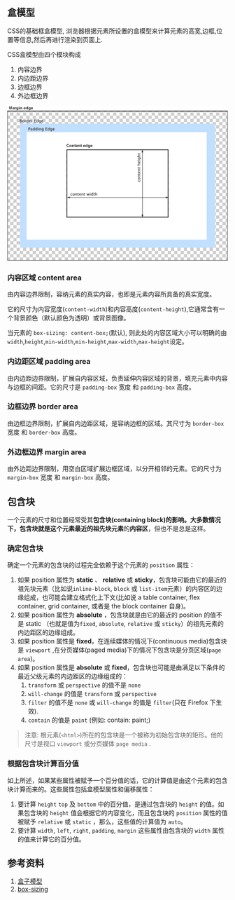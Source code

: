 ## 盒模型
CSS的基础框盒模型, 浏览器根据元素所设置的盒模型来计算元素的高宽,边框,位置等信息,然后再进行渲染到页面上.

CSS盒模型由四个模块构成
1. 内容边界
2. 内边距边界
3. 边框边界
4. 外边框边界

![](./img/boxmodel-3.png)

### 内容区域 content area
由内容边界限制，容纳元素的真实内容，也即是元素内容所具备的真实宽度。

它的尺寸为内容宽度(`content-width`)和内容高度(`content-height`),它通常含有一个背景颜色（默认颜色为透明）或背景图像。

当元素的 `box-sizing: content-box;`(默认), 则此处的内容区域大小可以明确的由`width`,`height`,`min-width`,`min-height`,`max-width`,`max-height`设定。
### 内边距区域  padding area
由内边距边界限制，扩展自内容区域，负责延伸内容区域的背景，填充元素中内容与边框的间距。它的尺寸是 `padding-box` 宽度 和 `padding-box` 高度。

### 边框边界 border area
由边框边界限制，扩展自内边距区域，是容纳边框的区域。其尺寸为 `border-box`  宽度 和 `border-box` 高度。
### 外边框边界 margin area
由外边距边界限制，用空白区域扩展边框区域，以分开相邻的元素。它的尺寸为 `margin-box` 宽度 和 `margin-box` 高度。
## 包含块
一个元素的尺寸和位置经常受其**包含块(containing block)**的影响。大多数情况下，包含块就是这个元素最近的祖先**块元素**的**内容区**，但也不是总是这样。
### 确定包含块
确定一个元素的包含块的过程完全依赖于这个元素的 `position` 属性：
1. 如果 position 属性为 **static** 、 **relative** 或 **sticky**，包含块可能由它的最近的祖先块元素（比如说`inline-block`, `block` 或 `list-item`元素）的内容区的边缘组成，也可能会建立格式化上下文(比如说 a table container, flex container, grid container, 或者是 the block container 自身)。
2. 如果 position 属性为 **absolute** ，包含块就是由它的最近的 position 的值不是 static （也就是值为`fixed`, `absolute`, `relative` 或 `sticky`）的祖先元素的内边距区的边缘组成。
3. 如果 position 属性是 **fixed**，在连续媒体的情况下(continuous media)包含块是 `viewport` ,在分页媒体(paged media)下的情况下包含块是分页区域(`page area`)。
4. 如果 position 属性是 **absolute** 或 **fixed**，包含块也可能是由满足以下条件的最近父级元素的内边距区的边缘组成的：
   1. `transform` 或 `perspective` 的值不是 `none`
   2. `will-change` 的值是 `transform` 或 `perspective`
   3. `filter` 的值不是 `none` 或 `will-change` 的值是 `filter`(只在 Firefox 下生效).
   4. `contain` 的值是 `paint` (例如: contain: paint;)

>注意: 根元素(`<html>`)所在的包含块是一个被称为初始包含块的矩形。他的尺寸是视口 `viewport` 或分页媒体 `page media` .


### 根据包含块计算百分值
如上所述，如果某些属性被赋予一个百分值的话，它的计算值是由这个元素的包含块计算而来的。这些属性包括盒模型属性和偏移属性：

1. 要计算 `height` `top` 及 `bottom` 中的百分值，是通过包含块的 `height` 的值。如果包含块的 `height` 值会根据它的内容变化，而且包含块的 `position` 属性的值被赋予 `relative` 或 `static` ，那么，这些值的计算值为 `auto`。
2. 要计算 `width`, `left`, `right`, `padding`, `margin` 这些属性由包含块的 `width` 属性的值来计算它的百分值。



## 参考资料
1. [盒子模型](https://developer.mozilla.org/zh-CN/docs/Web/CSS/CSS_Box_Model/Introduction_to_the_CSS_box_model)
2. [box-sizing](https://developer.mozilla.org/zh-CN/docs/Web/CSS/box-sizing)
